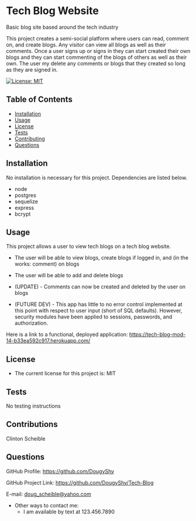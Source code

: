 # Tech Blog Website
Basic blog site based around the tech industry 

  This project creates a semi-social platform where users can read, comment on, and create blogs. Any visitor can view all blogs as well as 
  their comments. Once a user signs up or signs in they can start created their own blogs and they can start commenting of the blogs of others as 
  well as their own. The user my delete any comments or blogs that they created so long as they are signed in.


[![License: MIT](https://img.shields.io/badge/License-MIT-yellow.svg)](https://opensource.org/licenses/MIT)

## Table of Contents

  - [Installation](#installation)
  - [Usage](#usage)
  - [License](#license)
  - [Tests](#tests)
  - [Contributing](#contributions)
  - [Questions](#questions)

## Installation

No installation is necessary for this project. Dependencies are listed below.

  - node
  - postgres
  - sequelize
  - express
  - bcrypt

## Usage

 This project allows a user to view tech blogs on a tech blog website. 

 - The user will be able to view blogs, create blogs if logged in, and (in the works: comment) on blogs
 - The user will be able to add and delete blogs

 - (UPDATE) - Comments can now be created and deleted by the user on blogs 

 - (FUTURE DEV) - This app has little to no error control implemented at this point with respect to user input (short of SQL defaults). However, security modules have been applied to sessions, passwords, and authorization.  

Here is a link to a functional, deployed application: https://tech-blog-mod-14-b33ea592c917.herokuapp.com/

## License

 - The current license for this project is: MIT

## Tests

No testing instructions

## Contributions

Clinton Scheible

## Questions

GitHub Profile: https://github.com/DougyShy

GitHub Project Link: https://github.com/DougyShy/Tech-Blog

E-mail: doug_scheible@yahoo.com

 - Other ways to contact me:
    - I am available by text at 123.456.7890
